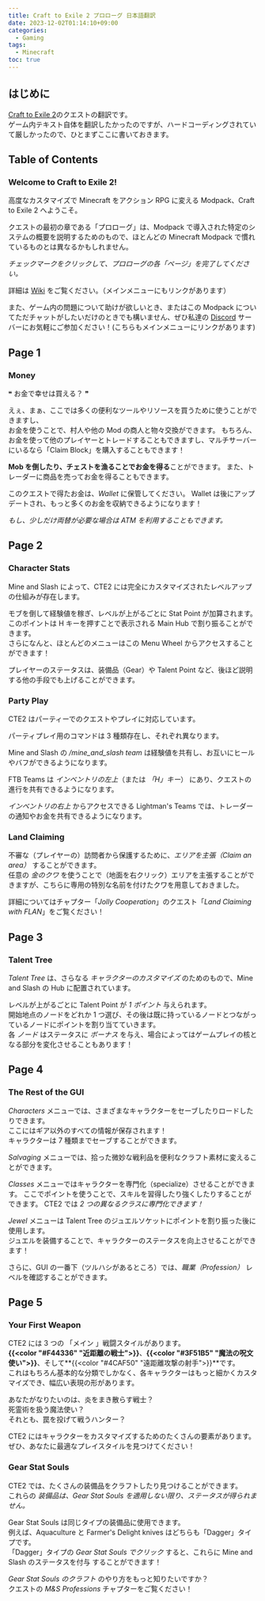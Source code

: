 ```yaml
---
title: Craft to Exile 2 プロローグ 日本語翻訳
date: 2023-12-02T01:14:10+09:00
categories:
  - Gaming
tags:
  - Minecraft
toc: true
---
```


## はじめに

[Craft to Exile 2](https://www.curseforge.com/minecraft/modpacks/craft-to-exile-2)のクエストの翻訳です。  
ゲーム内テキスト自体を翻訳したかったのですが、ハードコーディングされていて厳しかったので、ひとまずここに書いておきます。

## Table of Contents

### Welcome to Craft to Exile 2!

高度なカスタマイズで Minecraft をアクション RPG に変える Modpack、Craft to Exile 2 へようこそ。

クエストの最初の章である「プロローグ」は、Modpack で導入された特定のシステムの概要を説明するためのもので、ほとんどの Minecraft Modpack で慣れているものとは異なるかもしれません。

_チェックマークをクリックして、プロローグの各「ページ」を完了してください。_

詳細は [Wiki](https://github.com/mahjerion/Craft-to-Exile-2/wiki) をご覧ください。（メインメニューにもリンクがあります）

また、ゲーム内の問題について助けが欲しいとき、またはこの Modpack についてただチャットがしたいだけのときでも構いません、ぜひ私達の [Discord](https://discord.gg/cJS6ZHs) サーバーにお気軽にご参加ください！(こちらもメインメニューにリンクがあります)

## Page 1

### Money

❝ お金で幸せは買える？ ❞

えぇ、まぁ、ここでは多くの便利なツールやリソースを買うために使うことができますし、  
お金を使うことで、村人や他の Mod の商人と物々交換ができます。
もちろん、お金を使って他のプレイヤーとトレードすることもできますし、マルチサーバーにいるなら「Claim Block」を購入することもできます！

**Mob を倒したり、チェストを漁ることでお金を得る**ことができます。
また、トレーダーに商品を売ってお金を得ることもできます。

このクエストで得たお金は、_Wallet_ に保管してください。
Wallet は後にアップデートされ、もっと多くのお金を収納できるようになります！

_もし、少しだけ両替が必要な場合は ATM を利用することもできます。_

## Page 2

### Character Stats

Mine and Slash によって、CTE2 には完全にカスタマイズされたレベルアップの仕組みが存在します。

モブを倒して経験値を稼ぎ、レベルが上がるごとに Stat Point が加算されます。  
このポイントは H キーを押すことで表示される Main Hub で割り振ることができます。  
さらになんと、ほとんどのメニューはこの Menu Wheel からアクセスすることができます！

プレイヤーのステータスは、装備品（Gear）や Talent Point など、後ほど説明する他の手段でも上げることができます。

### Party Play

CTE2 はパーティーでのクエストやプレイに対応しています。

パーティプレイ用のコマンドは 3 種類存在し、それぞれ異なります。

Mine and Slash の _/mine_and_slash team_ は経験値を共有し、お互いにヒールやバフができるようになります。

FTB Teams は _インベントリの左上_（または _「H」キー_） にあり、クエストの進行を共有できるようになります。

_インベントリの右上_ からアクセスできる Lightman's Teams では、トレーダーの通知やお金を共有できるようになります。

### Land Claiming

不審な（プレイヤーの）訪問者から保護するために、_エリアを主張（Claim an area）_ することができます。  
任意の _金のクワ_ を使うことで（地面を右クリック）エリアを主張することができますが、こちらに専用の特別な名前を付けたクワを用意しておきました。

詳細についてはチャプター「_Jolly Cooperation_」のクエスト「_Land Claiming with FLAN_」をご覧ください！

## Page 3

### Talent Tree

_Talent Tree_ は、さらなる _キャラクターのカスタマイズ_ のためのもので、Mine and Slash の Hub に配置されています。

レベルが上がるごとに Talent Point が _1 ポイント_ 与えられます。  
開始地点のノードをどれか 1 つ選び、その後は既に持っているノードとつながっているノードにポイントを割り当てていきます。  
各 _ノード_ はステータスに _ボーナス_ を与え、場合によってはゲームプレイの核となる部分を変化させることもあります！

## Page 4

### The Rest of the GUI

_Characters_ メニューでは、さまざまなキャラクターをセーブしたりロードしたりできます。  
ここにはギア以外のすべての情報が保存されます！  
キャラクターは 7 種類までセーブすることができます。

_Salvaging_ メニューでは、拾った微妙な戦利品を便利なクラフト素材に変えることができます。

_Classes_ メニューではキャラクターを専門化（specialize）させることができます。
ここでポイントを使うことで、スキルを習得したり強くしたりすることができます。
CTE2 では _2 つの異なるクラスに専門化できます！_

_Jewel_ メニューは Talent Tree のジュエルソケットにポイントを割り振った後に使用します。  
ジュエルを装備することで、キャラクターのステータスを向上させることができます！

さらに、GUI の一番下（ツルハシがあるところ）では、_職業（Profession）_ レベルを確認することができます。

## Page 5

### Your First Weapon

CTE2 には 3 つの 「メイン 」戦闘スタイルがあります。  
**{{<color "#F44336" "近距離の戦士">}}**、**{{<color "#3F51B5" "魔法の呪文使い">}}**、そして**{{<color "#4CAF50" "遠距離攻撃の射手">}}**です。  
これはもちろん基本的な分類でしかなく、各キャラクターはもっと細かくカスタマイズでき、幅広い表現の形があります。

あなたがなりたいのは、炎をまき散らす戦士？  
死霊術を扱う魔法使い？  
それとも、罠を投げて戦うハンター？

CTE2 にはキャラクターをカスタマイズするためのたくさんの要素があります。  
ぜひ、あなたに最適なプレイスタイルを見つけてください！

### Gear Stat Souls

CTE2 では、たくさんの装備品をクラフトしたり見つけることができます。  
これらの _装備品は、Gear Stat Souls を適用しない限り、ステータスが得られません。_

Gear Stat Souls は同じタイプの装備品に使用できます。  
例えば、Aquaculture と Farmer's Delight knives はどちらも「Dagger」タイプです。  
「Dagger」タイプの _Gear Stat Souls でクリック_ すると、これらに Mine and Slash のステータスを付与
することができます！

_Gear Stat Souls のクラフト_ のやり方をもっと知りたいですか？  
クエストの _M&S Professions_ チャプターをご覧ください！
